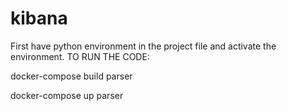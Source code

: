 # kibana
First have python environment in the project file and activate the environment.
TO RUN THE CODE:

docker-compose build parser

docker-compose up parser
